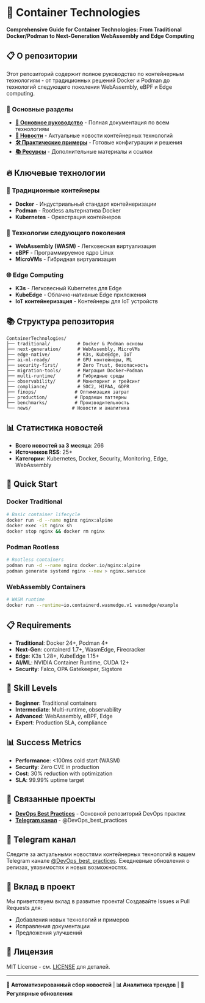 # 🚀 Container Technologies

**Comprehensive Guide for Container Technologies: From Traditional Docker/Podman to Next-Generation WebAssembly and Edge Computing**

## 📋 О репозитории

Этот репозиторий содержит полное руководство по контейнерным технологиям - от традиционных решений Docker и Podman до технологий следующего поколения WebAssembly, eBPF и Edge computing.

### 🎯 Основные разделы

- **[📖 Основное руководство](README-main.md)** - Полная документация по всем технологиям
- **[📰 Новости](news/)** - Актуальные новости контейнерных технологий
- **[🛠️ Практические примеры](examples/)** - Готовые конфигурации и решения
- **[📚 Ресурсы](resources/)** - Дополнительные материалы и ссылки

## 🔥 Ключевые технологии

### 🐳 Традиционные контейнеры
- **Docker** - Индустриальный стандарт контейнеризации
- **Podman** - Rootless альтернатива Docker
- **Kubernetes** - Оркестрация контейнеров

### 🚀 Технологии следующего поколения
- **WebAssembly (WASM)** - Легковесная виртуализация
- **eBPF** - Программируемое ядро Linux
- **MicroVMs** - Гибридная виртуализация

### 🌐 Edge Computing
- **K3s** - Легковесный Kubernetes для Edge
- **KubeEdge** - Облачно-нативные Edge приложения
- **IoT контейнеризация** - Контейнеры для IoT устройств

## 📚 Структура репозитория

```
ContainerTechnologies/
├── traditional/          # Docker & Podman основы
├── next-generation/      # WebAssembly, MicroVMs
├── edge-native/          # K3s, KubeEdge, IoT
├── ai-ml-ready/          # GPU контейнеры, ML
├── security-first/       # Zero Trust, безопасность
├── migration-tools/      # Миграция Docker→Podman
├── multi-runtime/        # Гибридные среды
├── observability/        # Мониторинг и трейсинг
├── compliance/           # SOC2, HIPAA, GDPR
├── finops/              # Оптимизация затрат
├── production/          # Продакшн паттерны
├── benchmarks/          # Производительность
└── news/               # Новости и аналитика
```

## 📊 Статистика новостей

- **Всего новостей за 3 месяца**: 266
- **Источников RSS**: 25+
- **Категории**: Kubernetes, Docker, Security, Monitoring, Edge, WebAssembly

## 🚀 Quick Start

### Docker Traditional
```bash
# Basic container lifecycle
docker run -d --name nginx nginx:alpine
docker exec -it nginx sh
docker stop nginx && docker rm nginx
```

### Podman Rootless
```bash
# Rootless containers
podman run -d --name nginx docker.io/nginx:alpine
podman generate systemd nginx --new > nginx.service
```

### WebAssembly Containers
```bash
# WASM runtime
docker run --runtime=io.containerd.wasmedge.v1 wasmedge/example
```

## 📋 Requirements

- **Traditional**: Docker 24+, Podman 4+
- **Next-Gen**: containerd 1.7+, WasmEdge, Firecracker
- **Edge**: K3s 1.28+, KubeEdge 1.15+
- **AI/ML**: NVIDIA Container Runtime, CUDA 12+
- **Security**: Falco, OPA Gatekeeper, Sigstore

## 🎯 Skill Levels

- **Beginner**: Traditional containers
- **Intermediate**: Multi-runtime, observability
- **Advanced**: WebAssembly, eBPF, Edge
- **Expert**: Production SLA, compliance

## 📊 Success Metrics

- **Performance**: <100ms cold start (WASM)
- **Security**: Zero CVE in production
- **Cost**: 30% reduction with optimization
- **SLA**: 99.99% uptime target

## 🔗 Связанные проекты

- **[DevOps Best Practices][devops-main]** - Основной репозиторий DevOps практик
- **[Telegram канал][telegram]** - @DevOps_best_practices

[devops-main]: https://github.com/DevOpsBestPracticesTelegramCanal/DevOpsBestPractices
[telegram]: https://t.me/DevOps_best_practices

## 📱 Telegram канал

Следите за актуальными новостями контейнерных технологий в нашем Telegram канале [@DevOps_best_practices][telegram]. Ежедневные обновления о релизах, уязвимостях и новых возможностях.

## 🤝 Вклад в проект

Мы приветствуем вклад в развитие проекта! Создавайте Issues и Pull Requests для:
- Добавления новых технологий и примеров
- Исправления документации
- Предложения улучшений

## 📄 Лицензия

MIT License - см. [LICENSE](LICENSE) для деталей.

---

**🤖 Автоматизированный сбор новостей** | **📊 Аналитика трендов** | **🔄 Регулярные обновления**